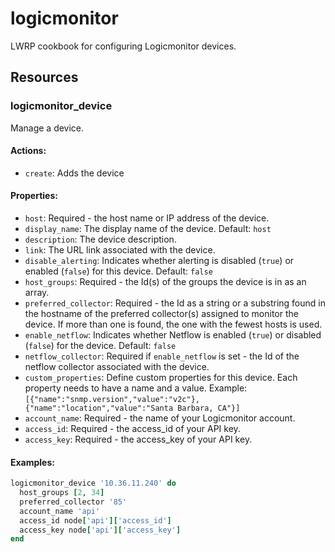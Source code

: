 # logicmonitor

LWRP cookbook for configuring Logicmonitor devices.

## Resources

### logicmonitor_device

Manage a device.

#### Actions:

- `create`: Adds the device

#### Properties:

- `host`: Required - the host name or IP address of the device.
- `display_name`: The display name of the device. Default: `host`
- `description`: The device description.
- `link`: The URL link associated with the device.
- `disable_alerting`: Indicates whether alerting is disabled (`true`) or enabled (`false`) for this device. Default: `false`
- `host_groups`: Required - the Id(s) of the groups the device is in as an array.
- `preferred_collector`: Required - the Id as a string or a substring found in the hostname of the preferred collector(s) assigned to monitor the device. If more than one is found, the one with the fewest hosts is used.
- `enable_netflow`: Indicates whether Netflow is enabled (`true`) or disabled (`false`) for the device. Default: `false`
- `netflow_collector`: Required if `enable_netflow` is set - the Id of the netflow collector associated with the device.
- `custom_properties`: Define custom properties for this device. Each property needs to have a name and a value. Example: `[{"name":"snmp.version","value":"v2c"},{"name":"location","value":"Santa Barbara, CA"}]`
- `account_name`: Required - the name of your Logicmonitor account.
- `access_id`: Required - the access_id of your API key.
- `access_key`: Required - the access_key of your API key.

#### Examples:

```ruby
logicmonitor_device '10.36.11.240' do
  host_groups [2, 34]
  preferred_collector '85'
  account_name 'api'
  access_id node['api']['access_id']
  access_key node['api']['access_key']
end
```
